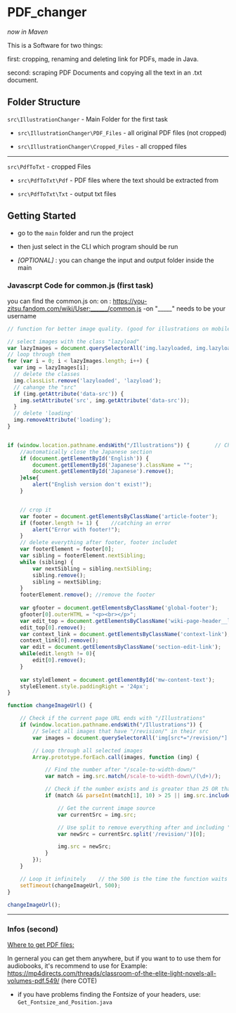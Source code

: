 # PDF_changer

<em>now in Maven</em>

This is a Software for two things:

first: cropping, renaming and deleting link for PDFs, made in Java.

second: scraping PDF Documents and copying all the text in an .txt document.

## Folder Structure

`src\IllustrationChanger` - Main Folder for the first task

- `src\IllustrationChanger\PDF_Files` - all original PDF files (not cropped)

- `src\IllustrationChanger\Cropped_Files` - all cropped files

---

`src\PdfToTxt` - cropped Files

- `src\PdfToTxt\Pdf` - PDF files where the text should be extracted from

- `src\PdfToTxt\Txt` - output txt files

## Getting Started

- go to the `main` folder and run the project

- then just select in the CLI which program should be run

- _[OPTIONAL]_ : you can change the input and output folder inside the main

### Javascrpt Code for common.js (first task)

you can find the common.js on: on : <https://you-zitsu.fandom.com/wiki/User:______/common.js>   -on "_____" needs to be your username

```javascript
// function for better image quality. (good for illustrations on mobile device)

// select images with the class "lazyload"
var lazyImages = document.querySelectorAll('img.lazyloaded, img.lazyload');
// loop through them
for (var i = 0; i < lazyImages.length; i++) {
  var img = lazyImages[i];
  // delete the classes
  img.classList.remove('lazyloaded', 'lazyload');
  // cahange the "src"
  if (img.getAttribute('data-src')) {
    img.setAttribute('src', img.getAttribute('data-src'));
  }
  // delete 'loading'
  img.removeAttribute('loading');
}


if (window.location.pathname.endsWith("/Illustrations")) {        // Check if the current page URL ends with "/Illustrations"
    //automatically close the Japanese section
    if (document.getElementById('English')) {
        document.getElementById('Japanese').className = "";
        document.getElementById('Japanese').remove();
    }else{
        alert("English version don't exist!");
    }


    // crop it
    var footer = document.getElementsByClassName('article-footer');
    if (footer.length != 1) {    //catching an error
        alert("Error with footer!");
    }
    // delete everything after footer, footer includet
    var footerElement = footer[0];
    var sibling = footerElement.nextSibling;
    while (sibling) { 
        var nextSibling = sibling.nextSibling; 
        sibling.remove(); 
        sibling = nextSibling; 
    }
    footerElement.remove(); //remove the footer
    
    var gfooter = document.getElementsByClassName('global-footer');
    gfooter[0].outerHTML = "<p><br></p>";
    var edit_top = document.getElementsByClassName('wiki-page-header__link-container');
    edit_top[0].remove();
    var context_link = document.getElementsByClassName('context-link');
    context_link[0].remove();
    var edit = document.getElementsByClassName('section-edit-link');
    while(edit.length != 0){
        edit[0].remove();
    }
    
    var styleElement = document.getElementById('mw-content-text');
    styleElement.style.paddingRight = '24px';
}

function changeImageUrl() {

    // Check if the current page URL ends with "/Illustrations"
    if (window.location.pathname.endsWith("/Illustrations")) {
        // Select all images that have "/revision/" in their src
        var images = document.querySelectorAll('img[src*="/revision/"]');

        // Loop through all selected images
        Array.prototype.forEach.call(images, function (img) {

            // Find the number after "/scale-to-width-down/"
            var match = img.src.match(/scale-to-width-down\/(\d+)/);

            // Check if the number exists and is greater than 25 OR that the img-src include "/smart/"
            if (match && parseInt(match[1], 10) > 25 || img.src.includes("/smart/")) {

                // Get the current image source
                var currentSrc = img.src;

                // Use split to remove everything after and including "/revision/"
                var newSrc = currentSrc.split('/revision/')[0];

                img.src = newSrc;
            }
        });
    }

    // Loop it infinitely    // the 500 is the time the function waits bevor the next loop in ms
    setTimeout(changeImageUrl, 500);
}

changeImageUrl();
```

---

### Infos (second)

<u>Where to get PDF files:</u>

In gerneral you can get them anywhere, but if you want to to use them for audiobooks, it's recommend to use for Example: <https://mp4directs.com/threads/classroom-of-the-elite-light-novels-all-volumes-pdf.549/> (here COTE)

- if you have problems finding the Fontsize of your headers, use: `Get_Fontsize_and_Position.java`
